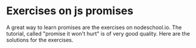 # Exercises on js promises

A great way to learn promises are the exercises on nodeschool.io.
The tutorial, called "promise it won't hurt" is of very good quality.
Here are the solutions for the exercises.
